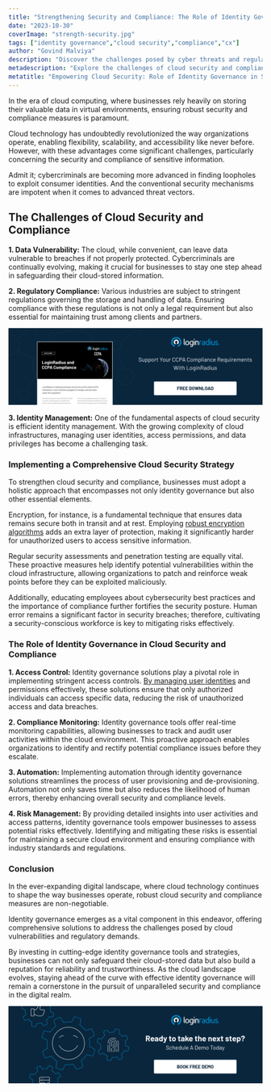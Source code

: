 ```yaml
---
title: "Strengthening Security and Compliance: The Role of Identity Governance"
date: "2023-10-30"
coverImage: "strength-security.jpg"
tags: ["identity governance","cloud security","compliance","cx"]
author: "Govind Malviya"
description: "Discover the challenges posed by cyber threats and regulatory demands, and delve into the integral role of identity governance solutions. From stringent access controls to real-time compliance monitoring, automation, and risk management, these tools provide a comprehensive approach to fortifying cloud security. Stay ahead of evolving threats and industry standards with cutting-edge identity governance strategies, ensuring unparalleled security and compliance for your business."
metadescription: "Explore the challenges of cloud security and compliance in the era of advanced cyber threats. Learn the importance of identity governance solutions."
metatitle: "Empowering Cloud Security: Role of Identity Governance in Strengthening Compliance"
---
```

In the era of cloud computing, where businesses rely heavily on storing their valuable data in virtual environments, ensuring robust security and compliance measures is paramount. 

Cloud technology has undoubtedly revolutionized the way organizations operate, enabling flexibility, scalability, and accessibility like never before. However, with these advantages come significant challenges, particularly concerning the security and compliance of sensitive information.

Admit it; cybercriminals are becoming more advanced in finding loopholes to exploit consumer identities. And the conventional security mechanisms are impotent when it comes to advanced threat vectors. 

## The Challenges of Cloud Security and Compliance

**1. Data Vulnerability:** The cloud, while convenient, can leave data vulnerable to breaches if not properly protected. Cybercriminals are continually evolving, making it crucial for businesses to stay one step ahead in safeguarding their cloud-stored information.

**2. Regulatory Compliance:** Various industries are subject to stringent regulations governing the storage and handling of data. Ensuring compliance with these regulations is not only a legal requirement but also essential for maintaining trust among clients and partners.

[![DS-ccpa-compliance](DS-ccpa-compliance.png)](https://www.loginradius.com/resource/loginradius-and-ccpa-compliance)

**3. Identity Management:** One of the fundamental aspects of cloud security is efficient identity management. With the growing complexity of cloud infrastructures, managing user identities, access permissions, and data privileges has become a challenging task.

### Implementing a Comprehensive Cloud Security Strategy

To strengthen cloud security and compliance, businesses must adopt a holistic approach that encompasses not only identity governance but also other essential elements. 

Encryption, for instance, is a fundamental technique that ensures data remains secure both in transit and at rest. Employing [robust encryption algorithms](https://www.loginradius.com/blog/engineering/encryption-and-hashing/) adds an extra layer of protection, making it significantly harder for unauthorized users to access sensitive information.

Regular security assessments and penetration testing are equally vital. These proactive measures help identify potential vulnerabilities within the cloud infrastructure, allowing organizations to patch and reinforce weak points before they can be exploited maliciously. 

Additionally, educating employees about cybersecurity best practices and the importance of compliance further fortifies the security posture. Human error remains a significant factor in security breaches; therefore, cultivating a security-conscious workforce is key to mitigating risks effectively.

### The Role of Identity Governance in Cloud Security and Compliance

**1. Access Control:** Identity governance solutions play a pivotal role in implementing stringent access controls. [By managing user identities](https://www.loginradius.com/blog/identity/5-access-management-best-practices-enterprises/) and permissions effectively, these solutions ensure that only authorized individuals can access specific data, reducing the risk of unauthorized access and data breaches.

**2. Compliance Monitoring:** Identity governance tools offer real-time monitoring capabilities, allowing businesses to track and audit user activities within the cloud environment. This proactive approach enables organizations to identify and rectify potential compliance issues before they escalate.

**3. Automation:** Implementing automation through identity governance solutions streamlines the process of user provisioning and de-provisioning. Automation not only saves time but also reduces the likelihood of human errors, thereby enhancing overall security and compliance levels.

**4. Risk Management:** By providing detailed insights into user activities and access patterns, identity governance tools empower businesses to assess potential risks effectively. Identifying and mitigating these risks is essential for maintaining a secure cloud environment and ensuring compliance with industry standards and regulations.

### Conclusion

In the ever-expanding digital landscape, where cloud technology continues to shape the way businesses operate, robust cloud security and compliance measures are non-negotiable. 

Identity governance emerges as a vital component in this endeavor, offering comprehensive solutions to address the challenges posed by cloud vulnerabilities and regulatory demands.

By investing in cutting-edge identity governance tools and strategies, businesses can not only safeguard their cloud-stored data but also build a reputation for reliability and trustworthiness. As the cloud landscape evolves, staying ahead of the curve with effective identity governance will remain a cornerstone in the pursuit of unparalleled security and compliance in the digital realm. 

[![book-a-free-demo-loginradius](../../assets/book-a-demo-loginradius.png)](https://www.loginradius.com/book-a-demo/)